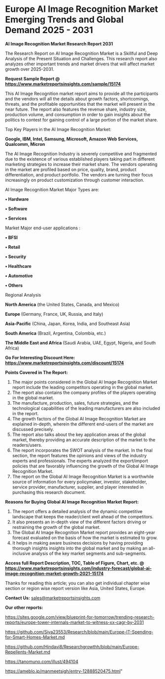  # Europe AI Image Recognition Market Emerging Trends and Global Demand 2025 - 2031

<strong>AI Image Recognition Market Research Report 2031</strong>

The Research Report on AI Image Recognition Market is a Skillful and Deep Analysis of the Present Situation and Challenges. This research report also analyzes other important trends and market drivers that will affect market growth over 2025-2031.

<strong>Request Sample Report @ <a href=https://www.marketreportsinsights.com/sample/15174>https://www.marketreportsinsights.com/sample/15174</a></strong>

This AI Image Recognition market report aims to provide all the participants and the vendors will all the details about growth factors, shortcomings, threats, and the profitable opportunities that the market will present in the near future. The report also features the revenue share, industry size, production volume, and consumption in order to gain insights about the politics to contest for gaining control of a large portion of the market share.

Top Key Players in the AI Image Recognition Market:

<strong>Google, IBM, Intel, Samsung, Microsoft, Amazon Web Services, Qualcomm, Micron</strong>

The AI Image Recognition Industry is severely competitive and fragmented due to the existence of various established players taking part in different marketing strategies to increase their market share. The vendors operating in the market are profiled based on price, quality, brand, product differentiation, and product portfolio. The vendors are turning their focus increasingly on product customization through customer interaction.

AI Image Recognition Market Major Types are:

<strong>• Hardware

• Software

• Services</strong>

Market Major end-user applications :

<strong>• BFSI

• Retail

• Security

• Healthcare

• Automotive

• Others</strong>

Regional Analysis

</u><strong><b>North America</b></strong> (the United States, Canada, and Mexico)

<strong><b>Europe </b></strong>(Germany, France, UK, Russia, and Italy)

<strong><b>Asia-Pacific</b></strong> (China, Japan, Korea, India, and Southeast Asia)

<strong><b>South America</b></strong> (Brazil, Argentina, Colombia, etc.)

<strong><b>The Middle East and Africa</b></strong> (Saudi Arabia, UAE, Egypt, Nigeria, and South Africa)

<strong>Go For Interesting Discount Here: <a href=https://www.marketreportsinsights.com/discount/15174>https://www.marketreportsinsights.com/discount/15174</a></strong>

<strong>Points Covered in The Report:</strong>
<ol>
  <li>The major points considered in the Global AI Image Recognition Market report include the leading competitors operating in the global market.</li>
  <li>The report also contains the company profiles of the players operating in the global market.</li>
  <li>The manufacture, production, sales, future strategies, and the technological capabilities of the leading manufacturers are also included in the report.</li>
  <li>The growth factors of the Global AI Image Recognition Market are explained in-depth, wherein the different end-users of the market are discussed precisely.</li>
  <li>The report also talks about the key application areas of the global market, thereby providing an accurate description of the market to the readers/users.</li>
  <li>The report incorporates the SWOT analysis of the market. In the final section, the report features the opinions and views of the industry experts and professionals. The experts analyzed the export/import policies that are favorably influencing the growth of the Global AI Image Recognition Market.</li>
  <li>The report on the Global AI Image Recognition Market is a worthwhile source of information for every policymaker, investor, stakeholder, service provider, manufacturer, supplier, and player interested in purchasing this research document.</li>
</ol>
<strong>Reasons for Buying Global AI Image Recognition Market Report:</strong>

<ol>
  <li>The report offers a detailed analysis of the dynamic competitive landscape that keeps the reader/client well ahead of the competitors.</li>
  <li>It also presents an in-depth view of the different factors driving or restraining the growth of the global market.</li>
  <li>The Global AI Image Recognition Market report provides an eight-year forecast evaluated on the basis of how the market is estimated to grow.</li>
  <li>It helps in making aware business decisions by having providing thorough insights insights into the global market and by making an all-inclusive analysis of the key market segments and sub-segments.</li>
</ol>
<strong>Access full Report Description, TOC, Table of Figure, Chart, etc. @ <a href=https://www.marketreportsinsights.com/industry-forecast/global-ai-image-recognition-market-growth-2021-15174>https://www.marketreportsinsights.com/industry-forecast/global-ai-image-recognition-market-growth-2021-15174</a></strong>


Thanks for reading this article; you can also get individual chapter wise section or region wise report version like Asia, United States, Europe.

<strong>Contact Us:</strong>
sales@marketreportsinsights.com

<strong>Our other reports:</strong>

<a href=https://sites.google.com/view/blueprint-for-tomorrow/trending-research-reports/europe-tower-internals-market-to-witness-xx-cagr-by-2031>https://sites.google.com/view/blueprint-for-tomorrow/trending-research-reports/europe-tower-internals-market-to-witness-xx-cagr-by-2031</a>

<a href=https://github.com/Siya23553/Research/blob/main/Europe-IT-Spending-for-Smart-Homes-Market.md>https://github.com/Siya23553/Research/blob/main/Europe-IT-Spending-for-Smart-Homes-Market.md</a>

<a href=https://github.com/Hindavi8/Researchgrowthh/blob/main/Europe-Repellents-Market.md>https://github.com/Hindavi8/Researchgrowthh/blob/main/Europe-Repellents-Market.md</a>

<a href=https://tanomuno.com/illust/494104>https://tanomuno.com/illust/494104</a>

<a href=https://ameblo.jp/manmeetsigh/entry-12888520475.html>https://ameblo.jp/manmeetsigh/entry-12888520475.html</a>"

